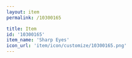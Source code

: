 ```yaml
---
layout: item
permalink: /10300165

title: Item
id: '10300165'
item_name: 'Sharp Eyes'
icon_url: 'item/icon/customize/10300165.png'
---
```

